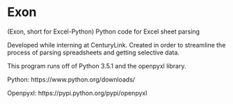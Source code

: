# Exon
(Exon, short for Excel-Python) Python code for Excel sheet parsing

Developed while interning at CenturyLink. Created in order to streamline the process of parsing spreadsheets and getting selective data.

<p>This program runs off of Python 3.5.1 and the openpyxl library.</p>
<p>Python: https://www.python.org/downloads/</p>
<p>Openpyxl: https://pypi.python.org/pypi/openpyxl</p>
